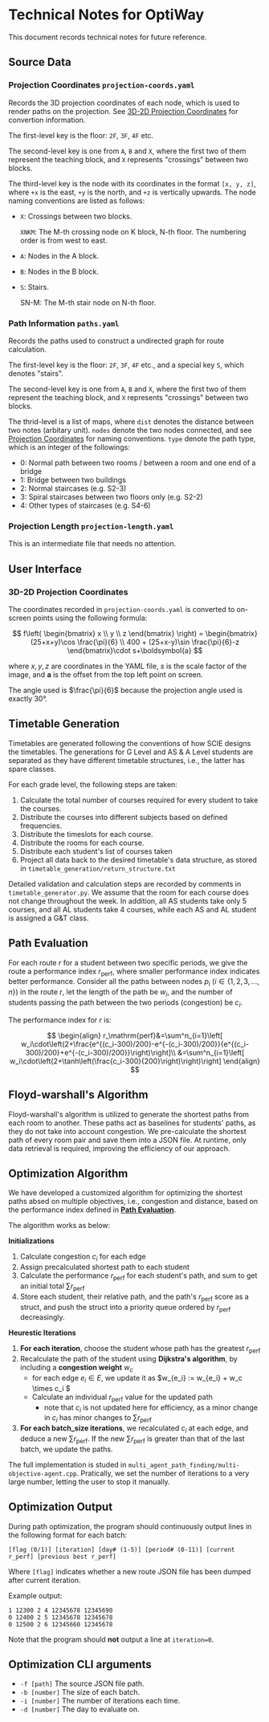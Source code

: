 # Technical Notes for OptiWay

This document records technical notes for future reference.

## Source Data

### Projection Coordinates `projection-coords.yaml`

Records the 3D projection coordinates of each node, which is used to render paths on the projection. See [3D-2D Projection Coordinates](#3d-2d-projection-coordinates) for convertion information.

The first-level key is the floor: `2F`, `3F`, `4F` etc.

The second-level key is one from `A`, `B` and `X`, where the first two of them represent the teaching block, and `X` represents "crossings" between two blocks.

The third-level key is the node with its coordinates in the format `[x, y, z]`, where `+x` is the east, `+y` is the north, and `+z` is vertically upwards. The node naming conventions are listed as follows:
- `X`: Crossings between two blocks.
 
    `XNKM`: The M-th crossing node on K block, N-th floor. The numbering order is from west to east.
- `A`: Nodes in the A block.
- `B`: Nodes in the B block.
- `S`: Stairs.

  SN-M: The M-th stair node on N-th floor.

### Path Information `paths.yaml`

Records the paths used to construct a undirected graph for route calculation.

The first-level key is the floor: `2F`, `3F`, `4F` etc., and a special key `S`, which denotes "stairs".

The second-level key is one from `A`, `B` and `X`, where the first two of them represent the teaching block, and `X` represents "crossings" between two blocks.

The thrid-level is a list of maps, where `dist` denotes the distance between two notes (arbitary unit). `nodes` denote the two nodes connected, and see [Projection Coordinates](#projection-coordinates-projection-coordsyaml) for naming conventions. `type` denote the path type, which is an integer of the followings:

- 0: Normal path between two rooms / between a room and one end of a bridge
- 1: Bridge between two buildings
- 2: Normal staircases (e.g. S2-3)
- 3: Spiral staircases between two floors only (e.g. S2-2)
- 4: Other types of staircases (e.g. S4-6)

### Projection Length `projection-length.yaml`

This is an intermediate file that needs no attention.

## User Interface

### 3D-2D Projection Coordinates

The coordinates recorded in `projection-coords.yaml` is converted to on-screen points using the following formula:

$$
f\left( \begin{bmatrix}
x \\
y \\
z
\end{bmatrix} \right) = \begin{bmatrix}
(25+x+y)\cos \frac{\pi}{6} \\
400 + (25+x-y)\sin \frac{\pi}{6}-z
\end{bmatrix}\cdot s+\boldsymbol{a}
$$

where $x, y, z$ are coordinates in the YAML file, $s$ is the scale factor of the image, and $\boldsymbol{a}$ is the offset from the top left point on screen.

The angle used is $\frac{\pi}{6}$ because the projection angle used is exactly $30°$.

## Timetable Generation

Timetables are generated following the conventions of how SCIE designs the timetables. The generations for G Level and AS & A Level students are separated as they have different timetable structures, i.e., the latter has spare classes.

For each grade level, the following steps are taken:
1. Calculate the total number of courses required for every student to take the courses.
2. Distribute the courses into different subjects based on defined frequencies.
3. Distribute the timeslots for each course.
4. Distribute the rooms for each course.
5. Distribute each student's list of courses taken
6. Project all data back to the desired timetable's data structure, as stored in `timetable_generation/return_structure.txt`

Detailed validation and calculation steps are recorded by comments in `timetable_generator.py`. We assume that the room for each course does not change throughout the week. In addition, all AS students take only 5 courses, and all AL students take 4 courses, while each AS and AL student is assigned a G&T class.


## Path Evaluation

For each route $r$ for a student between two specific periods, we give the route a performance index $r_\mathrm{perf}$, where smaller performance index indicates better performance. Consider all the paths between nodes $p_i\ (i\in\{1, 2, 3, \dots, n\})$ in the route $r$, let the length of the path be $w_i$, and the number of students passing the path between the two periods (congestion) be $c_i$.

The performance index for $r$ is:

$$
\begin{align}
r_\mathrm{perf}&=\sum^n_{i=1}\left[ w_i\cdot\left(2+\frac{e^{(c_i-300)/200}-e^{-(c_i-300)/200}}{e^{(c_i-300)/200}+e^{-(c_i-300)/200}}\right)\right]\\
&=\sum^n_{i=1}\left[ w_i\cdot\left(2+\tanh\left(\frac{c_i-300}{200}\right)\right)\right]
\end{align}
$$

## Floyd-warshall's Algorithm

Floyd-warshall's algorithm is utilized to generate the shortest paths from each room to another. These paths act as baselines for students' paths, as they do not take into account congestion. We pre-calculate the shortest path of every room pair and save them into a JSON file. At runtime, only data retrieval is required, improving the efficiency of our approach.


## Optimization Algorithm

We have developed a customized algorithm for optimizing the shortest paths absed on multiple objectives, i.e., congestion and distance, based on the performance index defined in [**Path Evaluation**](#path-evaluation). 

The algorithm works as below:

 **Initializations**
 
1. Calculate congestion $c_i$ for each edge
2. Assign precalculated shortest path to each student
3. Calculate the performance $r_\text{perf}$ for each student's path, and sum to get an initial total $\sum r_\text{perf}$
4. Store each student, their relative path, and the path's $r_\text{perf}$ score as a struct, and push the struct into a priority queue ordered by $r_\text{perf}$ decreasingly.

**Heurestic Iterations**

1. **For each iteration**, choose the student whose path has the greatest $r_\text{perf}$ 
2.  Recalculate the path of the student using **Dijkstra's algorithm**, by including a **congestion weight** $w_c$
    - for each edge $e_i \in E$, we update it as $w_{e_i} := w_{e_i} + w_c \times c_i  $
    - Calculate an individual $r_\text{perf}$ value for the updated path
      - note that $c_i$ is not updated here for efficiency, as a minor change in $c_i$ has minor changes to $\sum r_\text{perf}$
3. **For each batch_size iterations**, we recalculated $c_i$ at each edge, and deduce a new $\sum r_\text{perf}$. If the new $\sum r_\text{perf}$ is greater than that of the last batch, we update the paths.

The full implementation is studed in `multi_agent_path_finding/multi-objective-agent.cpp`. Pratically, we set the number of iterations to a very large number, letting the user to stop it manually.

## Optimization Output

During path optimization, the program should continuously output lines in the following format for each batch:

```
[flag (0/1)] [iteration] [day# (1-5)] [period# (0-11)] [current r_perf] [previous best r_perf]
```

Where `[flag]` indicates whether a new route JSON file has been dumped after current iteration.

Example output:
```
1 12300 2 4 12345678 12345690
0 12400 2 5 12345678 12345678
0 12500 2 6 12345660 12345678
```

Note that the program should **not** output a line at `iteration=0`.

## Optimization CLI arguments

- `-f [path]` The source JSON file path.
- `-b [number]` The size of each batch.
- `-i [number]` The number of iterations each time.
- `-d [number]` The day to evaluate on.
